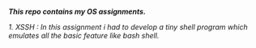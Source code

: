 ***This repo contains my OS assignments.***

_1. XSSH : In this assignment i had to develop a tiny shell program which emulates all the basic feature like bash shell._ 
